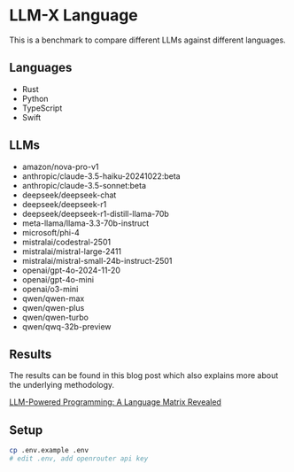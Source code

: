 # LLM-X Language

This is a benchmark to compare different LLMs against different languages.

## Languages

- Rust
- Python
- TypeScript
- Swift

## LLMs

- amazon/nova-pro-v1
- anthropic/claude-3.5-haiku-20241022:beta
- anthropic/claude-3.5-sonnet:beta
- deepseek/deepseek-chat
- deepseek/deepseek-r1
- deepseek/deepseek-r1-distill-llama-70b
- meta-llama/llama-3.3-70b-instruct
- microsoft/phi-4
- mistralai/codestral-2501
- mistralai/mistral-large-2411
- mistralai/mistral-small-24b-instruct-2501
- openai/gpt-4o-2024-11-20
- openai/gpt-4o-mini
- openai/o3-mini
- qwen/qwen-max
- qwen/qwen-plus
- qwen/qwen-turbo
- qwen/qwq-32b-preview

## Results

The results can be found in this blog post which also explains more about the underlying methodology.

[LLM-Powered Programming: A Language Matrix Revealed](https://ben.terhech.de/posts/2025-01-31-llms-vs-programming-languages.html)

## Setup

```bash
cp .env.example .env
# edit .env, add openrouter api key
```
